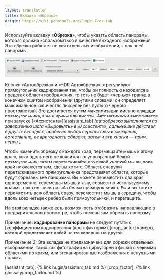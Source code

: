 ```yaml
---
layout: translation
title: Вкладка «Обрезка«
origin: https://wiki.panotools.org/Hugin_Crop_tab
---
```

Используйте вкладку «**Обрезка**», чтобы указать область панорамы, которая должна использоваться в качестве выходного изображения.
Эта обрезка работает не для отдельных изображений, а для всей панорамы.

![Вкладка «Обрезка»](/img/crop-tab.png)

Кнопки «Автообрезка» и «HDR Автообрезка» отрегулируют прямоугольник кадрирования так, чтобы он полностью находился в пределах
области изображения, то есть не будет «черных» границ в конечном сшитом изображении (другими словами: он определяет максимальное
количество пикселей без пустого черного пространства). Это достигается путем максимизации именно площади прямоугольника, а не ширины
или высоты. Автоматически выполняется при запуске [«Ассистента»][assistant_tab] *(автообрезка выполняется по завершению шага «Выровнять»
в «Ассистенте», дальнейшие действия в других вкладках, особенно выбор перспективы и смещения, естественно, ее пригодность сбивают,
затем и эти кнопки — прим. перев.)*.

Чтобы изменить обрезку с каждого края, перемещайте мышь к этому краю, пока вдоль него не появится полупрозрачный белый прямоугольник;
затем перетаскивайте его левой кнопкой мыши, пока край не окажется там, где вы хотите. Область снаружи перетаскиваемого прямоугольника
представляет области, которые будут обрезаны вне панорамы. Вы можете переместить два края одновременно, перемещая мышь к углу, совместно
используемому краями, пока не появятся оба белых прямоугольника. Если вы хотите переместить всю область сразу, переместите мышь в середину,
чтобы вдоль всех четырех ребер были прямоугольники, и перетащите.

На этой вкладке также есть возможность отобразить направляющие в предварительном просмотре, чтобы помочь вам обрезать панораму.

Примечание: **кадрирование панорамы** не следует путать с [коэффициентом кадрирования (кроп-фактором)][crop_factor] камеры,
который представляет собой нечто совершенно другое.

Примечание 2: Эта вкладка не предназначена для обрезки отдельных изображений, таких как фотографии на циркулярный фишай с черными областями
по краям, или отсканированные изображения с ненужными полями.

[assistant_tab]: {% link hugin/assistant_tab.md %}
[crop_factor]: {% link glossary/crop_factor.md %}
